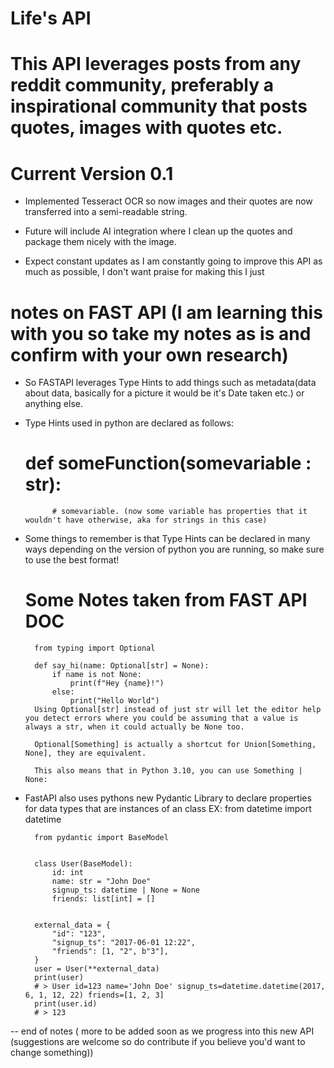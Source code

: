 # Life's API

# This API leverages posts from any reddit community, preferably a inspirational community that posts quotes, images with quotes etc. 


# Current Version 0.1


- Implemented Tesseract OCR so now images and their quotes are now transferred into a semi-readable string.

- Future will include AI integration where I clean up the quotes and package them nicely with the image.

- Expect constant updates as I am constantly going to improve this API as much as possible, I don't want praise for making this I just 




# notes on FAST API (I am learning this with you so take my notes as is and confirm with your own research)

- So FASTAPI leverages Type Hints to add things such as metadata(data about data, basically for a picture it would be it's Date taken etc.) or anything else.

- Type Hints used in python are declared as follows:

    # def someFunction(somevariable : str):
            # somevariable. (now some variable has properties that it wouldn't have otherwise, aka for strings in this case)

- Some things to remember is that Type Hints can be declared in many ways depending on the version of python you are running, so make sure to use the best format!

    # Some Notes taken from FAST API DOC
        from typing import Optional

        def say_hi(name: Optional[str] = None):
            if name is not None:
                print(f"Hey {name}!")
            else:
                print("Hello World")
        Using Optional[str] instead of just str will let the editor help you detect errors where you could be assuming that a value is always a str, when it could actually be None too.

        Optional[Something] is actually a shortcut for Union[Something, None], they are equivalent.

        This also means that in Python 3.10, you can use Something | None:

- FastAPI also uses pythons new Pydantic Library to declare properties for data types that are instances of an class EX: 
        from datetime import datetime

        from pydantic import BaseModel


        class User(BaseModel):
            id: int
            name: str = "John Doe"
            signup_ts: datetime | None = None
            friends: list[int] = []


        external_data = {
            "id": "123",
            "signup_ts": "2017-06-01 12:22",
            "friends": [1, "2", b"3"],
        }
        user = User(**external_data)
        print(user)
        # > User id=123 name='John Doe' signup_ts=datetime.datetime(2017, 6, 1, 12, 22) friends=[1, 2, 3]
        print(user.id)
        # > 123


-- end of notes ( more to be added soon as we progress into this new API (suggestions are welcome so do contribute if you believe you'd want to change something))

